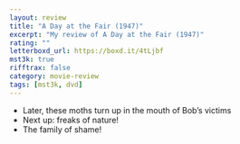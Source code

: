```yaml
---
layout: review
title: "A Day at the Fair (1947)"
excerpt: "My review of A Day at the Fair (1947)"
rating: ""
letterboxd_url: https://boxd.it/4tLjbf
mst3k: true
rifftrax: false
category: movie-review
tags: [mst3k, dvd]
---
```


- Later, these moths turn up in the mouth of Bob’s victims
- Next up: freaks of nature!
- The family of shame!
